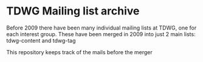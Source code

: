 # TDWG Mailing list archive
Before 2009 there have been many individual mailing lists at TDWG, one for each interest group. These have been merged in 2009 into just 2 main lists: tdwg-content and tdwg-tag

This repository keeps track of the mails before the merger
